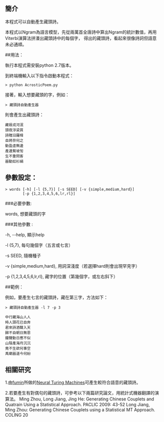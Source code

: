 ## 簡介

本程式可以自動產生藏頭詩。

本程式以Ngram為語言模型，先從兩萬首全唐詩中算出Ngram的統計數值，再用Viterbi演算法拼湊出藏頭詩中的每個字，
得出的藏頭詩，看起來很像詩詞但語意未必通順。

##用法：

執行本程式需安裝python 2.7版本。

到終端機輸入以下指令啟動本程式：

```
> python AcrosticPoem.py
```

接著，輸入想要藏頭的字，例如：

```
> 藏頭詩自動產生器
```

則會產生出藏頭詩：

```
藏衱戎河泯 
頭夜浮梁買 
詩贈汨羅幃 
自將奈何之
動盈虛無邊
產遺鴛坡訇
生不重問客
器動如衫絹
```

## 參數設定：

```
> words [-h] [-l {5,7}] [-s SEED] [-v {simple,medium,hard}]
        [-p {1,2,3,4,5,6,lr,rl}]
```

###必要參數:
    
  words,                 想要藏頭的字  

###其他參數 :

  -h, --help,               顯示help 

  -l {5,7},                每句幾個字（五言或七言）  

  -s SEED,                 隨機種子

  -v {simple,medium,hard}, 用詞深淺度（若選擇hard則會出現罕見字）

  -p {1,2,3,4,5,6,lr,rl},  藏字的位置（第幾個字，或左右斜下）  


##範例：

例如，要產生七言的藏頭詩，藏在第三字，方法如下：

```
> 藏頭詩自動產生器 -l 7 -p 3

中行藏海山人人
時人頭花已自奔
君來詩酒聲入天
歸不自朝日無恩
鐘聲動日應不似
山陰產海月沉沉
竟不生欲何事空
禹廟器道今何紛
```

## 相關研究

1.由[fumin](https://github.com/fumin/)所做的[Neural Turing Machines](https://github.com/fumin/ntm)可產生較符合語意的藏頭詩。

2.若要產生有對偶句的藏頭詩，可參考以下兩篇研究論文，用統計式機器翻譯的演算法。
Ming Zhou, Long Jiang, Jing He: Generating Chinese Couplets and Quatrain Using a Statistical Approach. PACLIC 2009: 43-52
Long Jiang, Ming Zhou: Generating Chinese Couplets using a Statistical MT Approach. COLING 20

